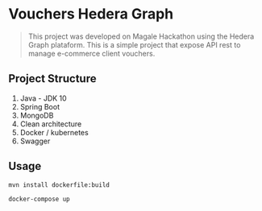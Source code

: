 # Vouchers Hedera Graph

> This project was developed on Magale Hackathon using the Hedera Graph plataform.
> This is a simple project that expose API rest to manage e-commerce client vouchers.

## Project Structure

1. Java - JDK 10
2. Spring Boot
3. MongoDB
4. Clean architecture
5. Docker / kubernetes
6. Swagger

## Usage

```sh
mvn install dockerfile:build

docker-compose up
```
